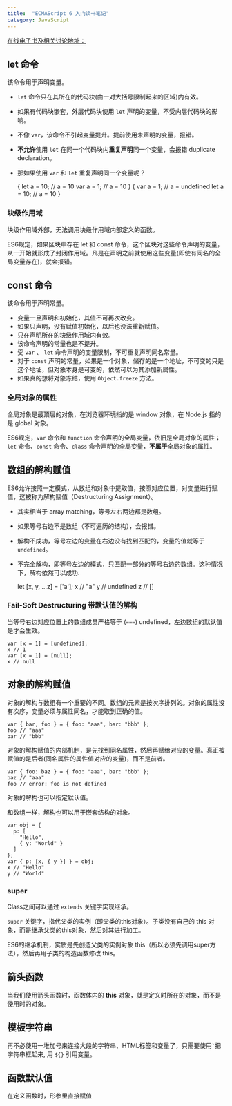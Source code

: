```yaml
---
title:  "ECMAScript 6 入门读书笔记"
category: JavaScript
---
```

[在线电子书及相关讨论地址：](http://es6.ruanyifeng.com/#docs/let)

## let 命令

该命令用于声明变量。

+ `let` 命令只在其所在的代码块(由一对大括号限制起来的区域)内有效。
+ 如果有代码块嵌套，外层代码块使用 `let` 声明的变量，不受内层代码块的影响。
+ 不像 `var`，该命令不引起变量提升。提前使用未声明的变量，报错。
+ **不允许**使用 `let` 在同一个代码块内**重复声明**同一个变量，会报错 duplicate declaration。
+ 那如果使用 `var` 和 `let` 重复声明同一个变量呢？

    {
      let a = 10;    // a = 10
      var a = 1;     // a = 10
    }
    {
      var a = 1;     // a = undefined
      let a = 10;    // a = 10
    }

<!--more-->

### 块级作用域

块级作用域外部，无法调用块级作用域内部定义的函数。

ES6规定，如果区块中存在 let 和 const 命令，这个区块对这些命令声明的变量，从一开始就形成了封闭作用域。凡是在声明之前就使用这些变量(即使有同名的全局变量存在)，就会报错。

## const 命令

该命令用于声明常量。

+ 变量一旦声明和初始化，其值不可再次改变。
+ 如果只声明，没有赋值初始化，以后也没法重新赋值。
+ 只在声明所在的块级作用域内有效.
+ 该命令声明的常量也是不提升。
+ 受 `var` 、 `let` 命令声明的变量限制，不可重复声明同名常量。
+ 对于 `const` 声明的常量，如果是一个对象，储存的是一个地址，不可变的只是这个地址，但对象本身是可变的，依然可以为其添加新属性。
+ 如果真的想将对象冻结，使用 `Object.freeze` 方法。

### 全局对象的属性

全局对象是最顶层的对象，在浏览器环境指的是 window 对象，在 Node.js 指的是 global 对象。

ES6规定，`var` 命令和 `function` 命令声明的全局变量，依旧是全局对象的属性；`let` 命令、`const` 命令、`class` 命令声明的全局变量，**不属于**全局对象的属性。

## 数组的解构赋值

ES6允许按照一定模式，从数组和对象中提取值，按照对应位置，对变量进行赋值，这被称为解构赋值（Destructuring Assignment）。

+ 其实相当于 array matching，等号左右两边都是数组。
+ 如果等号右边不是数组（不可遍历的结构），会报错。
+ 解构不成功，等号左边的变量在右边没有找到匹配的，变量的值就等于 `undefined`。
+ 不完全解构，即等号左边的模式，只匹配一部分的等号右边的数组。这种情况下，解构依然可以成功.

    let [x, y, ...z] = ['a'];
    x // "a"
    y // undefined
    z // []

###  Fail-Soft Destructuring 带默认值的解构

当等号右边对应位置上的数组成员严格等于 (`===`) undefined，左边数组的默认值是才会生效。

    var [x = 1] = [undefined];
    x // 1
    var [x = 1] = [null];
    x // null

## 对象的解构赋值

对象的解构与数组有一个重要的不同。数组的元素是按次序排列的。对象的属性没有次序，变量必须与属性同名，才能取到正确的值。

    var { bar, foo } = { foo: "aaa", bar: "bbb" };
    foo // "aaa"
    bar // "bbb"

对象的解构赋值的内部机制，是先找到同名属性，然后再赋给对应的变量。<span class="t-blue">真正被赋值的是后者(同名属性的属性值对应的变量)，而不是前者</span>。

    var { foo: baz } = { foo: "aaa", bar: "bbb" };
    baz // "aaa"
    foo // error: foo is not defined

对象的解构也可以指定默认值。

和数组一样，解构也可以用于嵌套结构的对象。

    var obj = {
      p: [
        "Hello",
        { y: "World" }
      ]
    };
    var { p: [x, { y }] } = obj;
    x // "Hello"
    y // "World"


### super

Class之间可以通过 `extends` 关键字实现继承。

`super` 关键字，指代父类的实例（即父类的this对象）。子类没有自己的 this 对象，而是继承父类的this对象，然后对其进行加工。

ES6的继承机制，实质是先创造父类的实例对象 this（所以必须先调用super方法），然后再用子类的构造函数修改 this。

## 箭头函数

当我们使用箭头函数时，函数体内的 **this** 对象，就是定义时所在的对象，而不是使用时的对象。

## 模板字符串

再不必使用一堆加号来连接大段的字符串、HTML标签和变量了，只需要使用<code>\`</code>把字符串框起来, 用 `${}` 引用变量。

## 函数默认值

在定义函数时，形参里直接赋值
